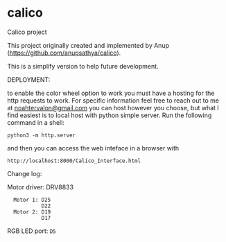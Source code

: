 # calico
Calico project

This project originally created and implemented by Anup (https://github.com/anupsathya/calico). 

This is a simplify version to help future development.

DEPLOYMENT:

to enable the color wheel option to work you must have a hosting
for the http requests to work. For specific information feel free to
reach out to me at noahtervalon@gmail.com you can host however you choose, but what I find easiest is to local
host with python simple server. Run the following command in a shell: 
```
python3 -m http.server
```
and then you can access the web inteface in a browser with
```
http://localhost:8000/Calico_Interface.html
```
  


Change log:

Motor driver: DRV8833
```
  Motor 1: D25
           D22
  Motor 2: D19
           D17
```
RGB LED port: ```D5```
